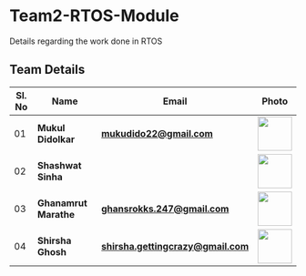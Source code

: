 # Team2-RTOS-Module
Details regarding the work done in RTOS

## Team Details

|Sl. No	| Name |Email | Photo|
| --- | --- | --- |---|
|01|**Mukul Didolkar** |**mukudido22@gmail.com**|<img src = https://user-images.githubusercontent.com/98812378/160238245-dd03d698-74c7-49f2-a273-7d5e50db328a.jpg width="60" height="60">|
|02|**Shashwat Sinha**|  |<img src = https://user-images.githubusercontent.com/85784916/160578972-f5c5509c-7bab-4874-994e-06c091e0bff0.png width="60" height="60">|
|03|**Ghanamrut Marathe**|**ghansrokks.247@gmail.com**  |<img src = https://user-images.githubusercontent.com/98812321/160238173-f10abc1f-81f7-4226-bc6a-7f47e5d6eada.jpg width="60" height="60">|
|04|**Shirsha Ghosh**|**shirsha.gettingcrazy@gmail.com**  |<img src = https://user-images.githubusercontent.com/98812321/164892926-73f187f0-772a-4331-a7ad-5aaa5974b596.png width="60" height="60">|


